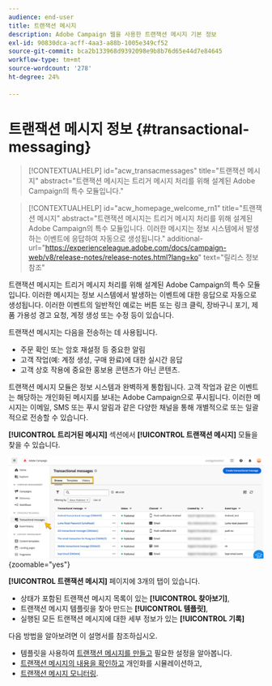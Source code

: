 ```yaml
---
audience: end-user
title: 트랜잭션 메시지
description: Adobe Campaign 웹을 사용한 트랜잭션 메시지 기본 정보
exl-id: 90830dca-acff-4aa3-a88b-1005e349cf52
source-git-commit: bca2b133968d9392098e9b8b76d65e44d7e84645
workflow-type: tm+mt
source-wordcount: '278'
ht-degree: 24%

---
```


# 트랜잭션 메시지 정보 {#transactional-messaging}

>[!CONTEXTUALHELP]
>id="acw_transacmessages"
>title="트랜잭션 메시지"
>abstract="트랜잭션 메시지는 트리거 메시지 처리를 위해 설계된 Adobe Campaign의 특수 모듈입니다."

>[!CONTEXTUALHELP]
>id="acw_homepage_welcome_rn1"
>title="트랜잭션 메시지"
>abstract="트랜잭션 메시지는 트리거 메시지 처리를 위해 설계된 Adobe Campaign의 특수 모듈입니다. 이러한 메시지는 정보 시스템에서 발생하는 이벤트에 응답하여 자동으로 생성됩니다."
>additional-url="https://experienceleague.adobe.com/docs/campaign-web/v8/release-notes/release-notes.html?lang=ko" text="릴리스 정보 참조"

<!-- >>[!CONTEXTUALHELP]
>id="acw_transacmessages_exclusionlogs"
>title="Transactional messaging exclusion logs"
>abstract="Transactional messaging exclusion logs" -->

트랜잭션 메시지는 트리거 메시지 처리를 위해 설계된 Adobe Campaign의 특수 모듈입니다. 이러한 메시지는 정보 시스템에서 발생하는 이벤트에 대한 응답으로 자동으로 생성됩니다. 이러한 이벤트의 일반적인 예로는 버튼 또는 링크 클릭, 장바구니 포기, 제품 가용성 경고 요청, 계정 생성 또는 수정 등이 있습니다.

트랜잭션 메시지는 다음을 전송하는 데 사용됩니다.

* 주문 확인 또는 암호 재설정 등 중요한 알림
* 고객 작업(예: 계정 생성, 구매 완료)에 대한 실시간 응답
* 고객 상호 작용에 중요한 홍보용 콘텐츠가 아닌 콘텐츠.

트랜잭션 메시지 모듈은 정보 시스템과 완벽하게 통합됩니다. 고객 작업과 같은 이벤트는 해당하는 개인화된 메시지를 보내는 Adobe Campaign으로 푸시됩니다. 이러한 메시지는 이메일, SMS 또는 푸시 알림과 같은 다양한 채널을 통해 개별적으로 또는 일괄적으로 전송할 수 있습니다.

**[!UICONTROL 트리거된 메시지]** 섹션에서 **[!UICONTROL 트랜잭션 메시지]** 모듈을 찾을 수 있습니다.

![](assets/transactional.png){zoomable="yes"}

**[!UICONTROL 트랜잭션 메시지]** 페이지에 3개의 탭이 있습니다.

* 상태가 포함된 트랜잭션 메시지 목록이 있는 **[!UICONTROL 찾아보기]**,
* 트랜잭션 메시지 템플릿을 찾아 만드는 **[!UICONTROL 템플릿]**,
* 실행된 모든 트랜잭션 메시지에 대한 세부 정보가 있는 **[!UICONTROL 기록]**

다음 방법을 알아보려면 이 설명서를 참조하십시오.

* 템플릿을 사용하여 [트랜잭션 메시지를 만들고](create-transactional.md) 필요한 설정을 알아봅니다.
* [트랜잭션 메시지의 내용을 확인하고](validate-transactional.md) 개인화를 시뮬레이션하고,
* [트랜잭션 메시지 모니터링](monitor-transactional.md).
